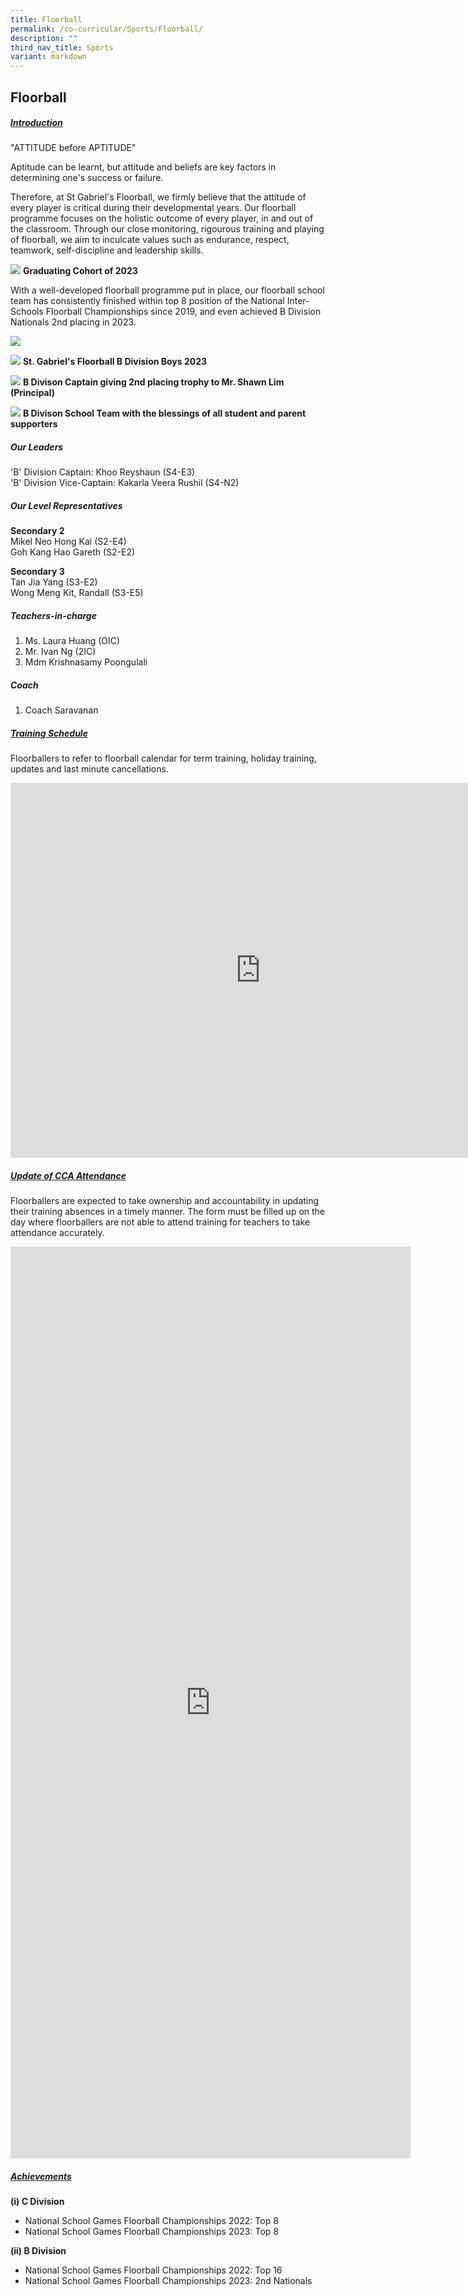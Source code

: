 ```yaml
---
title: Floorball
permalink: /co-curricular/Sports/Floorball/
description: ""
third_nav_title: Sports
variant: markdown
---
```

## Floorball 

##### <u>Introduction</u>

"ATTITUDE before APTITUDE"

 Aptitude can be learnt, but attitude and beliefs are key factors in determining one's success or failure. 

Therefore, at St Gabriel's Floorball, we firmly believe that the attitude of every player is critical during their developmental years. Our floorball programme focuses on the holistic outcome of every player, in and out of the classroom. Through our close monitoring, rigourous training and playing of floorball, we aim to inculcate values such as endurance, respect, teamwork, self-discipline and leadership skills.

![](/images/CCA/Sports%20&amp;%20Games/Floorball/graduating%20cohort%20of%202023.jpg)
**Graduating Cohort of 2023**

With a well-developed floorball programme put in place, our floorball school team has consistently finished within top 8 position of the National Inter-Schools Floorball Championships since 2019, and even achieved B Division Nationals 2nd placing in 2023.

![](/images/CCA/Sports%20&amp;%20Games/Floorball/st%20gabriels's%20floorball%20b%20division%20boys%202023%2001.jpg)

![](/images/CCA/Sports%20&amp;%20Games/Floorball/st%20gabriels's%20floorball%20b%20division%20boys%202023.jpg)
**St. Gabriel's Floorball B Division Boys 2023**

![](/images/CCA/Sports%20&amp;%20Games/Floorball/b%20division%20captain%20handling%202nd%20placing%20trophy%20to%20mr%20shawn%20lim%20(principal).jpg)
**B Divison Captain giving 2nd placing trophy to Mr. Shawn Lim (Principal)**

![](/images/CCA/Sports%20&amp;%20Games/Floorball/b%20division%20school%20team%20with%20the%20blessings%20of%20all%20student%20and%20parent%20supporters.jpg)
**B Divison School Team with the blessings of all student and parent supporters**

##### Our Leaders
'B' Division Captain: Khoo Reyshaun (S4-E3) <br>
'B' Division Vice-Captain: Kakarla Veera Rushil (S4-N2)

##### Our Level Representatives
**Secondary 2** <br>
Mikel Neo Hong Kai (S2-E4) <br>
Goh Kang Hao Gareth (S2-E2) <br>

**Secondary 3** <br>
Tan Jia Yang (S3-E2) <br>
Wong Meng Kit, Randall (S3-E5)

##### Teachers-in-charge

1. Ms. Laura Huang (OIC)<br>
2. Mr. Ivan Ng (2IC) <br>
3. Mdm Krishnasamy Poongulali

##### Coach
1. Coach Saravanan

##### <u>Training Schedule</u>

Floorballers to refer to floorball calendar for term training, holiday training, updates and last minute cancellations.

<iframe src="https://calendar.google.com/calendar/embed?src=c_rnuv42e4idoifn747q4sce0ju4%40group.calendar.google.com&amp;ctz=Asia%2FSingapore" style="border: 0" width="800" height="600" frameborder="0" scrolling="no"></iframe>


##### <u> Update of CCA Attendance </u>
Floorballers are expected to take ownership and accountability in updating their training absences in a timely manner. The form must be filled up on the day where floorballers are not able to attend training for teachers to take attendance accurately.

<iframe marginwidth="0" marginheight="0" frameborder="0" height="1459" width="640" src="https://docs.google.com/forms/d/e/1FAIpQLSebtSD1xm3taay-IYwjATRL90AvY7KP8yr8XEDV2Up3S0ZqmA/viewform?embedded=true">Loading…</iframe>


##### <u>Achievements</u>
**(i) C Division**

*   National School Games Floorball Championships 2022: Top 8
*   National School Games Floorball Championships 2023: Top 8

  
**(ii) B Division**

*   National School Games Floorball Championships 2022: Top 16
*   National School Games Floorball Championships 2023: 2nd Nationals